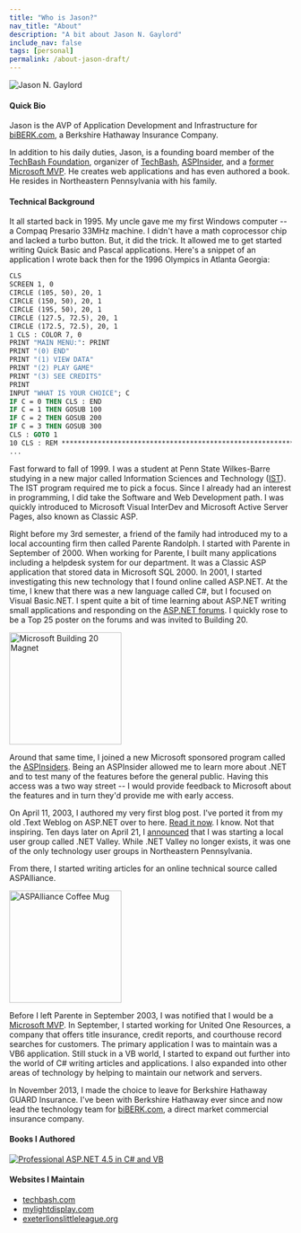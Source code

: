 ```yaml
---
title: "Who is Jason?"
nav_title: "About"
description: "A bit about Jason N. Gaylord"
include_nav: false
tags: [personal]
permalink: /about-jason-draft/
---
```


<img src="https://avatars3.githubusercontent.com/jasongaylord?v=3&s=200" class="github-avatar" alt="Jason N. Gaylord" />

#### Quick Bio
Jason is the AVP of Application Development and Infrastructure for [biBERK.com](https://jasong.us/biberk), a Berkshire Hathaway Insurance Company.

In addition to his daily duties, Jason, is a founding board member of the [TechBash Foundation](https://jasong.us/tbfoundation), organizer of [TechBash](https://jasong.us/tb), [ASPInsider](https://jasong.us/3csnPdY), and a [former Microsoft MVP](https://jasong.us/msftmvp). He creates web applications and has even authored a book. He resides in Northeastern Pennsylvania with his family.

#### Technical Background
It all started back in 1995. My uncle gave me my first Windows computer -- a Compaq Presario 33MHz machine. I didn't have a math coprocessor chip and lacked a turbo button. But, it did the trick. It allowed me to get started writing Quick Basic and Pascal applications. Here's a snippet of an application I wrote back then for the 1996 Olympics in Atlanta Georgia:

```vb
CLS
SCREEN 1, 0
CIRCLE (105, 50), 20, 1
CIRCLE (150, 50), 20, 1
CIRCLE (195, 50), 20, 1
CIRCLE (127.5, 72.5), 20, 1
CIRCLE (172.5, 72.5), 20, 1
1 CLS : COLOR 7, 0
PRINT "MAIN MENU:": PRINT
PRINT "(0) END"
PRINT "(1) VIEW DATA"
PRINT "(2) PLAY GAME"
PRINT "(3) SEE CREDITS"
PRINT
INPUT "WHAT IS YOUR CHOICE"; C
IF C = 0 THEN CLS : END
IF C = 1 THEN GOSUB 100
IF C = 2 THEN GOSUB 200
IF C = 3 THEN GOSUB 300
CLS : GOTO 1
10 CLS : REM **********************************************************
...
```

Fast forward to fall of 1999. I was a student at Penn State Wilkes-Barre studying in a new major called Information Sciences and Technology ([IST](https://jasong.us/3cyZhjq)). The IST program required me to pick a focus. Since I already had an interest in programming, I did take the Software and Web Development path. I was quickly introduced to Microsoft Visual InterDev and Microsoft Active Server Pages, also known as Classic ASP.

Right before my 3rd semester, a friend of the family had introduced my to a local accounting firm then called Parente Randolph. I started with Parente in September of 2000. When working for Parente, I built many applications including a helpdesk system for our department. It was a Classic ASP application that stored data in Microsoft SQL 2000. In 2001, I started investigating this new technology that I found online called ASP.NET. At the time, I knew that there was a new language called C#, but I focused on Visual Basic.NET. I spent quite a bit of time learning about ASP.NET writing small applications and responding on the [ASP.NET forums](https://forums.asp.net/). I quickly rose to be a Top 25 poster on the forums and was invited to Building 20.

<a href="https://cdn.jasongaylord.com/images/about/microsoft-building-20.jpg" target="_blank"><img src="https://cdn.jasongaylord.com/images/about/microsoft-building-20.jpg" width="200" alt="Microsoft Building 20 Magnet" style="border: 0;" /></a>

Around that same time, I joined a new Microsoft sponsored program called the [ASPInsiders](https://jasong.us/3csnPdY). Being an ASPInsider allowed me to learn more about .NET and to test many of the features before the general public. Having this access was a two way street -- I would provide feedback to Microsoft about the features and in turn they'd provide me with early access.

On April 11, 2003, I authored my very first blog post. I've ported it from my old .Text Weblog on ASP.NET over to here. [Read it now](https://jasong.us/first-post). I know. Not that inspiring. Ten days later on April 21, I [announced](https://jasong.us/2AtKiJD) that I was starting a local user group called .NET Valley. While .NET Valley no longer exists, it was one of the only technology user groups in Northeastern Pennsylvania.

From there, I started writing articles for an online technical source called ASPAlliance.

<a href="https://cdn.jasongaylord.com/images/about/aspalliance-mug.jpg" target="_blank"><img src="https://cdn.jasongaylord.com/images/about/aspalliance-mug.jpg" width="200" alt="ASPAlliance Coffee Mug" style="border: 0;" /></a>

Before I left Parente in September 2003, I was notified that I would be a [Microsoft MVP](https://jasong.us/msftmvp). In September, I started working for United One Resources, a company that offers title insurance, credit reports, and courthouse record searches for customers. The primary application I was to maintain was a VB6 application. Still stuck in a VB world, I started to expand out further into the world of C# writing articles and applications. I also expanded into other areas of technology by helping to maintain our network and servers.

In November 2013, I made the choice to leave for Berkshire Hathaway GUARD Insurance. I've been with Berkshire Hathaway ever since and now lead the technology team for [biBERK.com](https://jasong.us/biberk), a direct market commercial insurance company.

#### Books I Authored
[![Professional ASP.NET 4.5 in C# and VB](//ws-na.amazon-adsystem.com/widgets/q?_encoding=UTF8&ASIN=1118311825&Format=_SL160_&ID=AsinImage&MarketPlace=US&ServiceVersion=20070822&WS=1&tag=jasongaylord-20&language=en_US)](https://amzn.to/2LmaDvl)

#### Websites I Maintain
- [techbash.com](https://jasong.us/tb)
- [mylightdisplay.com](http://jasong.us/mylightdisplay)
- [exeterlionslittleleague.org](https://jasong.us/elll)